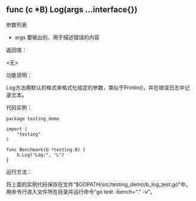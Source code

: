 ## func (c *B) Log(args ...interface{})

参数列表

- args 要输出的、用于描述错误的内容

返回值：

  <无>

功能说明：

Log方法用默认的格式来格式化给定的参数，类似于Println()，并在错误日志中记录文本。

代码实例：

	package testing_demo

	import (
		"testing"
	)

	func Benchmark(b *testing.B) {
		b.Log("Log:", "L")
	}

运行方法：

将上面的实例代码保存在文件“$GOPATH/src/testing_demo/b_log_test.go”中。用命令行进入文件所在目录并运行命令“go test -bench="." -v”。
